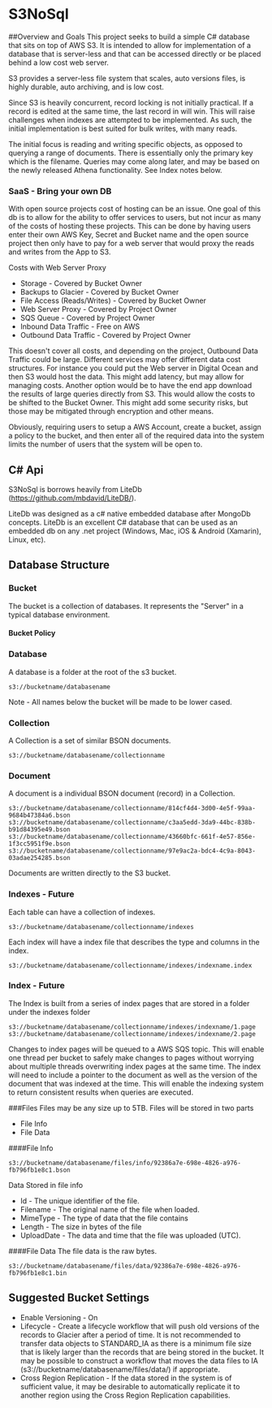 # S3NoSql

##Overview and Goals
This project seeks to build a simple C# database that sits on top of AWS S3.  It is intended to allow for implementation of a database that is server-less and that can be accessed directly or be placed behind a low cost web server.

S3 provides a server-less file system that scales, auto versions files, is highly durable, auto archiving, and is low cost.

Since S3 is heavily concurrent, record locking is not initially practical.  If a record is edited at the same time, the last record in will win.  This will raise challenges when indexes are attempted to be implemented.  As such, the initial implementation is best suited for bulk writes, with many reads.

The initial focus is reading and writing specific objects, as opposed to querying a range of documents.  There is essentially only the primary key which is the filename.  Queries may come along later, and may be based on the newly released Athena functionality.  See Index notes below.

### SaaS - Bring your own DB

With open source projects cost of hosting can be an issue.  One goal of this db is to allow for the ability to offer services to users, but not incur as many of the costs of hosting these projects.  This can be done by having users enter their own AWS Key, Secret and Bucket name and the open source project then only have to pay for a web server that would proxy the reads and writes from the App to S3.  

Costs with Web Server Proxy
* Storage - Covered by Bucket Owner
* Backups to Glacier - Covered by Bucket Owner
* File Access (Reads/Writes) - Covered by Bucket Owner
* Web Server Proxy - Covered by Project Owner
* SQS Queue - Covered by Project Owner
* Inbound Data Traffic - Free on AWS
* Outbound Data Traffic - Covered by Project Owner

This doesn't cover all costs, and depending on the project, Outbound Data Traffic could be large.  Different services may offer different data cost structures.  For instance you could put the Web server in Digital Ocean and then S3 would host the data.  This might add latency, but may allow for managing costs.  Another option would be to have the end app download the results of large queries directly from S3.  This would allow the costs to be shifted to the Bucket Owner.  This might add some security risks,  but those may be mitigated through encryption and other means.

Obviously, requiring users to setup a AWS Account, create a bucket, assign a policy to the bucket, and then enter all of the required data into the system limits the number of users that the system will be open to.    


## C# Api

S3NoSql is borrows heavily from LiteDb (https://github.com/mbdavid/LiteDB/).   

LiteDb was designed as a c# native embedded database after MongoDb concepts.  LiteDb is an excellent C# database that can be used as an embedded db on any .net project (Windows, Mac, iOS & Android (Xamarin), Linux, etc).


## Database Structure

### Bucket
The bucket is a collection of databases.  It represents the "Server" in a typical database environment.



#### Bucket Policy



### Database
A database is a folder at the root of the s3 bucket.

	s3://bucketname/databasename
	
Note - All names below the bucket will be made to be lower cased.

### Collection
A Collection is a set of similar BSON documents.

	s3://bucketname/databasename/collectionname
	

### Document
A document is a individual BSON document (record) in a Collection.

	s3://bucketname/databasename/collectionname/814cf4d4-3d00-4e5f-99aa-9684b47384a6.bson
	s3://bucketname/databasename/collectionname/c3aa5edd-3da9-44bc-838b-b91d84395e49.bson
	s3://bucketname/databasename/collectionname/43660bfc-661f-4e57-856e-1f3cc5951f9e.bson
	s3://bucketname/databasename/collectionname/97e9ac2a-bdc4-4c9a-8043-03adae254285.bson

Documents are written directly to the S3 bucket.


### Indexes - Future
Each table can have a collection of indexes.

	s3://bucketname/databasename/collectionname/indexes
	
Each index will have a index file that describes the type and columns in the index.

	s3://bucketname/databasename/collectionname/indexes/indexname.index
	

### Index - Future
The Index is built from a series of index pages that are stored in a folder under the indexes folder

	s3://bucketname/databasename/collectionname/indexes/indexname/1.page
	s3://bucketname/databasename/collectionname/indexes/indexname/2.page
	
Changes to index pages will be queued to a AWS SQS topic.  This will enable one thread per bucket to safely make changes to pages without worrying about multiple threads overwriting index pages at the same time.  The index will need to include a pointer to the document as well as the version of the document that was indexed at the time.  This will enable the indexing system to return consistent results when queries are executed.

###Files
Files may be any size up to 5TB.  Files will be stored in two parts 
* File Info
* File Data

####File Info

	s3://bucketname/databasename/files/info/92386a7e-698e-4826-a976-fb796fb1e8c1.bson
	
Data Stored in file info
* Id - The unique identifier of the file.
* Filename - The original name of the file when loaded.
* MimeType - The type of data that the file contains
* Length - The size in bytes of the file
* UploadDate - The data and time that the file was uploaded (UTC).

	
####File Data
The file data is the raw bytes.

	s3://bucketname/databasename/files/data/92386a7e-698e-4826-a976-fb796fb1e8c1.bin
	

## Suggested Bucket Settings
* Enable Versioning - On
* Lifecycle - Create a lifecycle workflow that will push old versions of the records to Glacier after a period of time.  It is not recommended to transfer data objects to STANDARD_IA as there is a minimum file size that is likely larger than the records that are being stored in the bucket.  It may be possible to construct a workflow that moves the data files to IA (s3://bucketname/databasename/files/data/) if appropriate.
* Cross Region Replication - If the data stored in the system is of sufficient value, it may be desirable to automatically replicate it to another region using the Cross Region Replication capabilities.